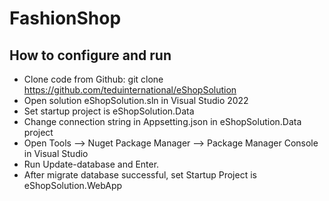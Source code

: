 # FashionShop
## How to configure and run
- Clone code from Github: git clone https://github.com/teduinternational/eShopSolution
- Open solution eShopSolution.sln in Visual Studio 2022
- Set startup project is eShopSolution.Data
- Change connection string in Appsetting.json in eShopSolution.Data project
- Open Tools --> Nuget Package Manager -->  Package Manager Console in Visual Studio
- Run Update-database and Enter.
- After migrate database successful, set Startup Project is eShopSolution.WebApp

